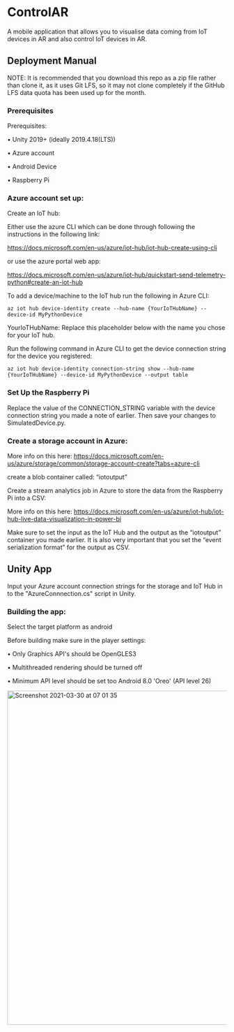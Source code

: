 # ControlAR

A mobile application that allows you to visualise data coming from IoT devices in AR and also control IoT devices in AR. 

## Deployment Manual

NOTE: It is recommended that you download this repo as a zip file rather than clone it, as it uses Git LFS, so it may not clone completely if the GitHub LFS data quota has been used up for the month. 

### Prerequisites

Prerequisites:

•	Unity 2019+ (ideally  2019.4.18(LTS))

•	Azure account

•	Android Device

•	Raspberry Pi 

### Azure account set up:

Create an IoT hub:

Either use the azure CLI which can be done through following the instructions in the following link:

https://docs.microsoft.com/en-us/azure/iot-hub/iot-hub-create-using-cli

or use the azure portal web app:

https://docs.microsoft.com/en-us/azure/iot-hub/quickstart-send-telemetry-python#create-an-iot-hub

To add a device/machine to the IoT hub run the following in Azure CLI:

```
az iot hub device-identity create --hub-name {YourIoTHubName} --device-id MyPythonDevice
```

YourIoTHubName: Replace this placeholder below with the name you chose for your IoT hub.

Run the following command in Azure CLI to get the device connection string for the device you registered:

```
az iot hub device-identity connection-string show --hub-name {YourIoTHubName} --device-id MyPythonDevice --output table
```

### Set Up the Raspberry Pi

Replace the value of the CONNECTION_STRING variable with the device connection string you made a note of earlier. Then save your changes to SimulatedDevice.py.

### Create a storage account in Azure:

More info on this here:
https://docs.microsoft.com/en-us/azure/storage/common/storage-account-create?tabs=azure-cli

create a blob container called: “iotoutput”

Create a stream analytics job in Azure to store the data from the Raspberry Pi into a CSV:

More info on this here:
https://docs.microsoft.com/en-us/azure/iot-hub/iot-hub-live-data-visualization-in-power-bi

Make sure to set the input as the IoT Hub and the output as the “iotoutput” container you made earlier. It is also very important that you set the “event serialization format” for the output as CSV.

## Unity App

Input your Azure account connection strings for the storage and IoT Hub in to the "AzureConnnection.cs" script in Unity.

### Building the app:

Select the target platform as android

Before building make sure in the player settings:

•	Only Graphics API's should be OpenGLES3 

•	Multithreaded rendering should be turned off 

•	Minimum API level should be set too Android 8.0 'Oreo' (API level 26)

<img width="765" alt="Screenshot 2021-03-30 at 07 01 35" src="https://user-images.githubusercontent.com/56094705/112940986-d3503a80-9125-11eb-8731-a4614ccb5606.png">

